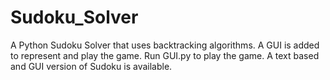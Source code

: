 # Sudoku_Solver
A Python Sudoku Solver that uses backtracking algorithms.
A GUI is added to represent and play the game.
Run GUI.py to play the game.
A text based and GUI version of Sudoku is available.
